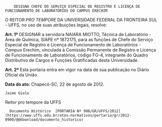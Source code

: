         DESIGNA CHEFE DO SERVIÇO ESPECIAL DE REGISTRO E LICENÇA DE FUNCIONAMENTO DE LABORATÓRIOS DO CAMPUS ERECHIM  

O REITOR *PRO TEMPORE* DA UNIVERSIDADE FEDERAL DA FRONTEIRA SUL - UFFS, no uso de suas atribuições legais, resolve:

 **Art. 1º** DESIGNAR a servidora NAIARA MIOTTO, Técnica de Laboratório - Área de Química, SIAPE nº 1872175, para as funções de Chefe do Serviço Especial de Registro e Licença de Funcionamento de Laboratórios - *Campus* Erechim, vinculada à Comissão Permanente de Registro e Licença de Funcionamento de Laboratórios, código FG-4, integrante do Quadro Distributivo de Cargos e Funções Gratificadas desta Universidade.

 **Art. 2º** Esta portaria entra em vigor na data de sua publicação no Diário Oficial da União.

  

   **Data do ato:** Chapecó-SC, 22 de agosto de 2012.   
 

    Jaime Giolo   
 Reitor pro tempore da UFFS 

      Documento Histórico  [PORTARIA Nº 900/GR/UFFS/2012](https://www.uffs.edu.br/atos-normativos/portaria/gr/2012-0900/@@download/documento_historico)     
      